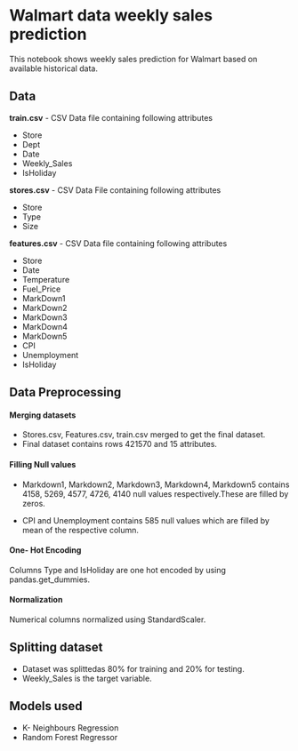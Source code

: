 # Walmart data weekly sales prediction

This notebook shows weekly sales prediction for Walmart based on available historical data.





## Data

**train.csv** - CSV Data file containing following attributes
- Store
- Dept
- Date
- Weekly_Sales
- IsHoliday

**stores.csv** - CSV Data File containing following attributes
- Store
- Type
- Size

**features.csv** - CSV Data file containing following attributes
- Store
- Date
- Temperature
- Fuel_Price
- MarkDown1
- MarkDown2
- MarkDown3
- MarkDown4
- MarkDown5
- CPI
- Unemployment
- IsHoliday

## Data Preprocessing

#### Merging datasets
- Stores.csv, Features.csv, train.csv merged to get the final dataset.
- Final dataset contains rows 421570 and 15 attributes.

#### Filling Null values
- Markdown1, Markdown2, Markdown3, Markdown4, Markdown5 contains 4158, 5269, 4577, 4726, 4140 null values respectively.These are filled by zeros.

- CPI and Unemployment contains 585 null values which are filled by mean of the respective column.

#### One- Hot Encoding
Columns Type and IsHoliday are one hot encoded by using pandas.get_dummies.

#### Normalization
Numerical columns normalized using StandardScaler.

## Splitting dataset
- Dataset was splittedas 80% for training and 20% for testing.
- Weekly_Sales is the target variable.

## Models used 
- K- Neighbours Regression
- Random Forest Regressor



